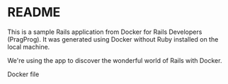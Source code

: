 # README

This is a sample Rails application from Docker for Rails Developers (PragProg).
It was generated using Docker without Ruby installed on the local machine.

We're using the app to discover the wonderful world of Rails with Docker.

Docker file 

